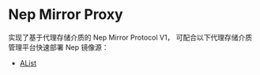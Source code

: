 # Nep Mirror Proxy
实现了基于代理存储介质的 Nep Mirror Protocol V1， 可配合以下代理存储介质管理平台快速部署 Nep 镜像源：
* [AList](https://github.com/alist-org/alist)